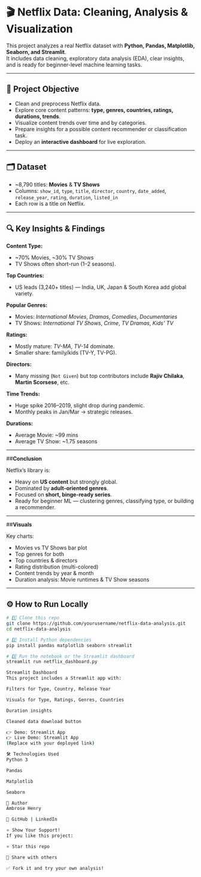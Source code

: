 # 🎬 Netflix Data: Cleaning, Analysis & Visualization

This project analyzes a real Netflix dataset with **Python, Pandas, Matplotlib, Seaborn, and Streamlit**.  
It includes data cleaning, exploratory data analysis (EDA), clear insights, and is ready for beginner-level machine learning tasks.

---

## 📌 **Project Objective**

- Clean and preprocess Netflix data.
- Explore core content patterns: **type, genres, countries, ratings, durations, trends**.
- Visualize content trends over time and by categories.
- Prepare insights for a possible content recommender or classification task.
- Deploy an **interactive dashboard** for live exploration.

---

## 🗂️ **Dataset**

- ~8,790 titles: **Movies** & **TV Shows**
- Columns: `show_id`, `type`, `title`, `director`, `country`, `date_added`, `release_year`, `rating`, `duration`, `listed_in`
- Each row is a title on Netflix.

---

## 🔍 **Key Insights & Findings**

**Content Type:**  
- ~70% Movies, ~30% TV Shows  
- TV Shows often short-run (1–2 seasons).

**Top Countries:**  
- US leads (3,240+ titles) — India, UK, Japan & South Korea add global variety.

**Popular Genres:**  
- Movies: *International Movies*, *Dramas*, *Comedies*, *Documentaries*
- TV Shows: *International TV Shows*, *Crime*, *TV Dramas*, *Kids' TV*

**Ratings:**  
- Mostly mature: *TV-MA*, *TV-14* dominate.
- Smaller share: family/kids (TV-Y, TV-PG).

**Directors:**  
- Many missing (`Not Given`) but top contributors include **Rajiv Chilaka**, **Martin Scorsese**, etc.

**Time Trends:**  
- Huge spike 2016–2019, slight drop during pandemic.
- Monthly peaks in Jan/Mar → strategic releases.

**Durations:**  
- Average Movie: ~99 mins
- Average TV Show: ~1.75 seasons

---

##**Conclusion**

Netflix’s library is:
- Heavy on **US content** but strongly global.
- Dominated by **adult-oriented genres**.
- Focused on **short, binge-ready series**.
- Ready for beginner ML — clustering genres, classifying type, or building a recommender.

---

##**Visuals**

Key charts:
- Movies vs TV Shows bar plot
- Top genres for both
- Top countries & directors
- Rating distribution (multi-colored)
- Content trends by year & month
- Duration analysis: Movie runtimes & TV Show seasons

---

## ⚙️ **How to Run Locally**

```bash
# 1️⃣ Clone this repo
git clone https://github.com/yourusername/netflix-data-analysis.git
cd netflix-data-analysis

# 2️⃣ Install Python dependencies
pip install pandas matplotlib seaborn streamlit

# 3️⃣ Run the notebook or the Streamlit dashboard
streamlit run netflix_dashboard.py

Streamlit Dashboard
This project includes a Streamlit app with:

Filters for Type, Country, Release Year

Visuals for Type, Ratings, Genres, Countries

Duration insights

Cleaned data download button

👉 Demo: Streamlit App
👉 Live Demo: Streamlit App
(Replace with your deployed link)

🛠️ Technologies Used
Python 3

Pandas

Matplotlib

Seaborn

📜 Author
Ambrose Henry

🔗 GitHub | LinkedIn

⭐️ Show Your Support!
If you like this project:

⭐️ Star this repo

📣 Share with others

✅ Fork it and try your own analysis!